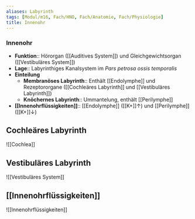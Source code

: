 ```yaml
---
aliases: Labyrinth
tags: [Modul/m16, Fach/HNO, Fach/Anatomie, Fach/Physiologie]
title: Innenohr
---
```

### Innenohr 
- **Funktion**:: Hörorgan ([[Auditives System]]) und Gleichgewichtsorgan ([[Vestibuläres System]])
- **Lage**:: Labyrinthiges Kanalsystem im *Pars petrosa ossis temporalis*
- **Einteilung**
	- **Membranöses Labyrinth**:: Enthält [[Endolymphe]] und Rezeptororgane ([[Cochleäres Labyrinth]] und [[Vestibuläres Labyrinth]])
	- **Knöchernes Labyrinth**:: Ummantelung, enthält [[Perilymphe]]
- **[[Innenohrflüssigkeiten]]**:: [[Endolymphe]] ([[K+]]↑) und [[Perilymphe]] ([[K+]]↓)

## Cochleäres Labyrinth
![[Cochlea]]

## Vestibuläres Labyrinth
![[Vestibuläres System]]

## [[Innenohrflüssigkeiten]]
![[Innenohrflüssigkeiten]]